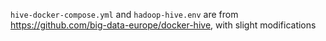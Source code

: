 `hive-docker-compose.yml` and `hadoop-hive.env` are from https://github.com/big-data-europe/docker-hive, with slight modifications